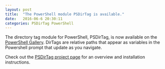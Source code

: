 ```yaml
---
layout: post
title:  "The PowerShell module PSDirTag is available."
date:   2016-06-6 20:30:11
categories: PSDirTag PowerShell
---
```


The directory tag module for PowerShell, PSDirTag, is now available on the [PowerShell Gallery](https://www.powershellgallery.com/packages/PSDirTag/). DirTags are relative paths that appear as variables in the Powershell prompt that update as you navigate.

Check out the [PSDirTag project page](https://github.com/wtjones/PSDirTag) for an overview and installation instructions.
